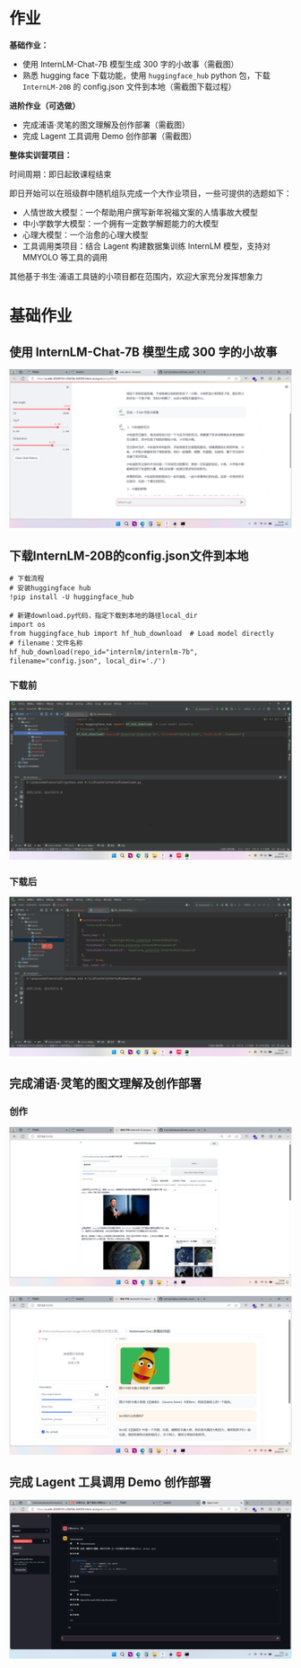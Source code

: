 # 作业

**基础作业：**

- 使用 InternLM-Chat-7B 模型生成 300 字的小故事（需截图）
- 熟悉 hugging face 下载功能，使用 `huggingface_hub` python 包，下载 `InternLM-20B` 的 config.json 文件到本地（需截图下载过程）

**进阶作业（可选做）**

- 完成浦语·灵笔的图文理解及创作部署（需截图）
- 完成 Lagent 工具调用 Demo 创作部署（需截图）

**整体实训营项目：**

时间周期：即日起致课程结束

即日开始可以在班级群中随机组队完成一个大作业项目，一些可提供的选题如下：

- 人情世故大模型：一个帮助用户撰写新年祝福文案的人情事故大模型
- 中小学数学大模型：一个拥有一定数学解题能力的大模型
- 心理大模型：一个治愈的心理大模型
- 工具调用类项目：结合 Lagent 构建数据集训练 InternLM 模型，支持对 MMYOLO 等工具的调用

其他基于书生·浦语工具链的小项目都在范围内，欢迎大家充分发挥想象力



# 基础作业

## 使用 InternLM-Chat-7B 模型生成 300 字的小故事

![image-20240106224206421](assets/image-20240106224206421.png)

## 下载InternLM-20B的config.json文件到本地

```
# 下载流程
# 安装huggingface hub
!pip install -U huggingface_hub

# 新建download.py代码，指定下载到本地的路径local_dir
import os
from huggingface_hub import hf_hub_download  # Load model directly
# filename：文件名称
hf_hub_download(repo_id="internlm/internlm-7b", filename="config.json", local_dir='./')
```

### 下载前

![image-20240106233849869.png](assets%2Fimage-20240106233849869.png)

### 下载后

![image-20240106233917368](assets/image-20240106233917368.png)

## 完成浦语·灵笔的图文理解及创作部署

### 创作

![image-20240106230814209](assets/image-20240106230814209.png)

![image-20240106230931461](assets/image-20240106230931461.png)

##  完成 Lagent 工具调用 Demo 创作部署

![image-20240107012002986](assets/image-20240107012002986.png)
